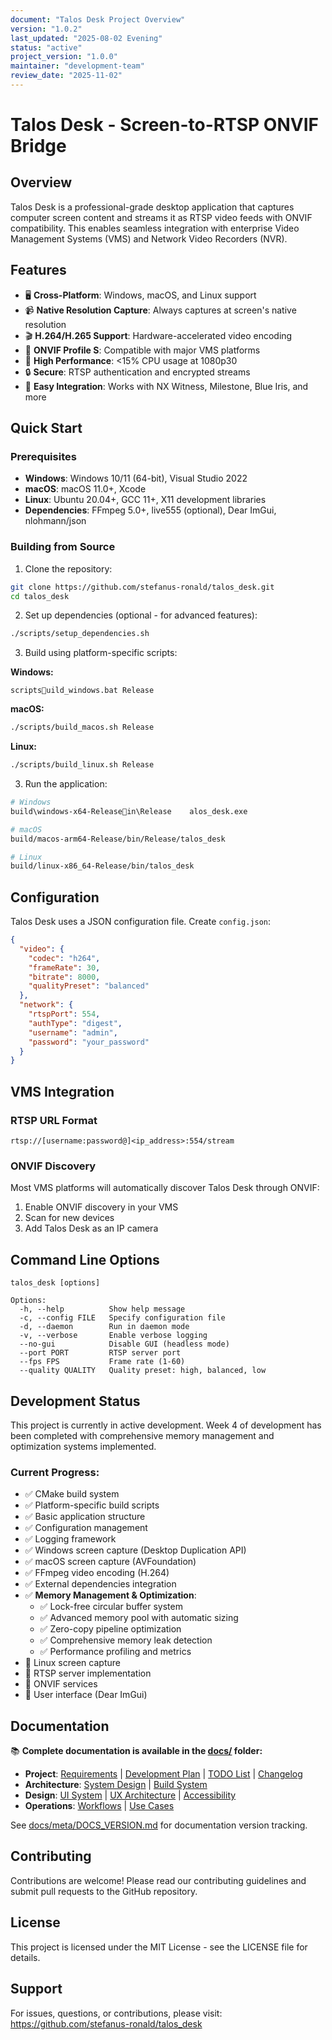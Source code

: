 ```yaml
---
document: "Talos Desk Project Overview"
version: "1.0.2"
last_updated: "2025-08-02 Evening"
status: "active"
project_version: "1.0.0"
maintainer: "development-team"
review_date: "2025-11-02"
---
```


# Talos Desk - Screen-to-RTSP ONVIF Bridge

## Overview

Talos Desk is a professional-grade desktop application that captures computer screen content and streams it as RTSP video feeds with ONVIF compatibility. This enables seamless integration with enterprise Video Management Systems (VMS) and Network Video Recorders (NVR).

## Features

- 🖥️ **Cross-Platform**: Windows, macOS, and Linux support
- 📹 **Native Resolution Capture**: Always captures at screen's native resolution
- 🎬 **H.264/H.265 Support**: Hardware-accelerated video encoding
- 🔌 **ONVIF Profile S**: Compatible with major VMS platforms
- 🚀 **High Performance**: <15% CPU usage at 1080p30
- 🔒 **Secure**: RTSP authentication and encrypted streams
- 🎯 **Easy Integration**: Works with NX Witness, Milestone, Blue Iris, and more

## Quick Start

### Prerequisites

- **Windows**: Windows 10/11 (64-bit), Visual Studio 2022
- **macOS**: macOS 11.0+, Xcode
- **Linux**: Ubuntu 20.04+, GCC 11+, X11 development libraries
- **Dependencies**: FFmpeg 5.0+, live555 (optional), Dear ImGui, nlohmann/json

### Building from Source

1. Clone the repository:
```bash
git clone https://github.com/stefanus-ronald/talos_desk.git
cd talos_desk
```

2. Set up dependencies (optional - for advanced features):
```bash
./scripts/setup_dependencies.sh
```

3. Build using platform-specific scripts:

**Windows:**
```batch
scriptsuild_windows.bat Release
```

**macOS:**
```bash
./scripts/build_macos.sh Release
```

**Linux:**
```bash
./scripts/build_linux.sh Release
```

3. Run the application:
```bash
# Windows
build\windows-x64-Releasein\Release	alos_desk.exe

# macOS
build/macos-arm64-Release/bin/Release/talos_desk

# Linux
build/linux-x86_64-Release/bin/talos_desk
```

## Configuration

Talos Desk uses a JSON configuration file. Create `config.json`:

```json
{
  "video": {
    "codec": "h264",
    "frameRate": 30,
    "bitrate": 8000,
    "qualityPreset": "balanced"
  },
  "network": {
    "rtspPort": 554,
    "authType": "digest",
    "username": "admin",
    "password": "your_password"
  }
}
```

## VMS Integration

### RTSP URL Format
```
rtsp://[username:password@]<ip_address>:554/stream
```

### ONVIF Discovery
Most VMS platforms will automatically discover Talos Desk through ONVIF:
1. Enable ONVIF discovery in your VMS
2. Scan for new devices
3. Add Talos Desk as an IP camera

## Command Line Options

```
talos_desk [options]

Options:
  -h, --help          Show help message
  -c, --config FILE   Specify configuration file
  -d, --daemon        Run in daemon mode
  -v, --verbose       Enable verbose logging
  --no-gui            Disable GUI (headless mode)
  --port PORT         RTSP server port
  --fps FPS           Frame rate (1-60)
  --quality QUALITY   Quality preset: high, balanced, low
```

## Development Status

This project is currently in active development. Week 4 of development has been completed with comprehensive memory management and optimization systems implemented.

### Current Progress:
- ✅ CMake build system
- ✅ Platform-specific build scripts
- ✅ Basic application structure
- ✅ Configuration management
- ✅ Logging framework
- ✅ Windows screen capture (Desktop Duplication API)
- ✅ macOS screen capture (AVFoundation)
- ✅ FFmpeg video encoding (H.264)
- ✅ External dependencies integration
- ✅ **Memory Management & Optimization**:
  - ✅ Lock-free circular buffer system
  - ✅ Advanced memory pool with automatic sizing
  - ✅ Zero-copy pipeline optimization
  - ✅ Comprehensive memory leak detection
  - ✅ Performance profiling and metrics
- 🚧 Linux screen capture
- 🚧 RTSP server implementation
- 🚧 ONVIF services
- 🚧 User interface (Dear ImGui)

## Documentation

📚 **Complete documentation is available in the [docs/](docs/) folder:**

- **Project**: [Requirements](docs/project/PRD.md) | [Development Plan](docs/project/development_plan.md) | [TODO List](docs/project/todo.md) | [Changelog](docs/project/CHANGELOG.md)
- **Architecture**: [System Design](docs/architecture/architecture_design.md) | [Build System](docs/architecture/BUILD_SUMMARY.md)
- **Design**: [UI System](docs/design/frontend_design_system.md) | [UX Architecture](docs/design/ux_architecture.md) | [Accessibility](docs/design/accessibility_guide.md)
- **Operations**: [Workflows](docs/operations/workflow.md) | [Use Cases](docs/operations/use_case.md)

See [docs/meta/DOCS_VERSION.md](docs/meta/DOCS_VERSION.md) for documentation version tracking.

## Contributing

Contributions are welcome! Please read our contributing guidelines and submit pull requests to the GitHub repository.

## License

This project is licensed under the MIT License - see the LICENSE file for details.

## Support

For issues, questions, or contributions, please visit:
https://github.com/stefanus-ronald/talos_desk
